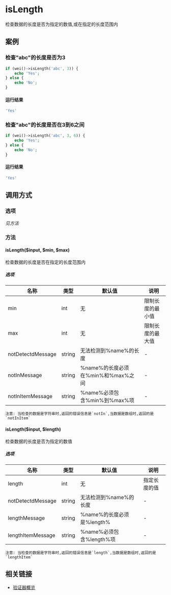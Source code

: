 isLength
========

检查数据的长度是否为指定的数值,或在指定的长度范围内

案例
----

### 检查"abc"的长度是否为3
```php
if (wei()->isLength('abc', 3)) {
    echo 'Yes';
} else {
    echo 'No';
}
```

#### 运行结果
```php
'Yes'
```

### 检查"abc"的长度是否在3到6之间
```php
if (wei()->isLength('abc', 3, 6)) {
    echo 'Yes';
} else {
    echo 'No';
}
```

#### 运行结果
```php
'Yes'
```

调用方式
--------

### 选项

*见方法*

### 方法

#### isLength($input, $min, $max)
检查数据的长度是否在指定的长度范围内

##### 选项

| 名称              | 类型    | 默认值                             | 说明                 |
|-------------------|---------|------------------------------------|----------------------|
| min               | int     | 无                                 | 限制长度的最小值     |
| max               | int     | 无                                 | 限制长度的最大值     |
| notDetectdMessage | string  | 无法检测到%name%的长度             | -                    |
| notInMessage      | string  | %name%的长度必须在%min%和%max%之间 | -                    |
| notInItemMessage  | string  | %name%必须包含%min%到%max%项       | -                    |

    注意: 当检查的数据是字符串时,返回的错误信息是`notIn`,当数据是数组时,返回的是`notInItem`


#### isLength($input, $length)
检查数据的长度是否为指定的数值

##### 选项

| 名称              | 类型    | 默认值                             | 说明                 |
|-------------------|---------|------------------------------------|----------------------|
| length            | int     | 无                                 | 指定长度的值         |
| notDetectdMessage | string  | 无法检测到%name%的长度             | -                    |
| lengthMessage     | string  | %name%的长度必须是%length%         | -                    |
| lengthItemMessage | string  | %name%必须包含%length%项           | -                    |

    注意: 当检查的数据是字符串时,返回的错误信息是`length`,当数据是数组时,返回的是`lengthItem`

相关链接
--------

* [验证器概览](../book/validators.md)